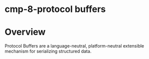 # cmp-8-protocol buffers
# Overview

Protocol Buffers are a language-neutral, platform-neutral extensible mechanism for serializing structured data.
